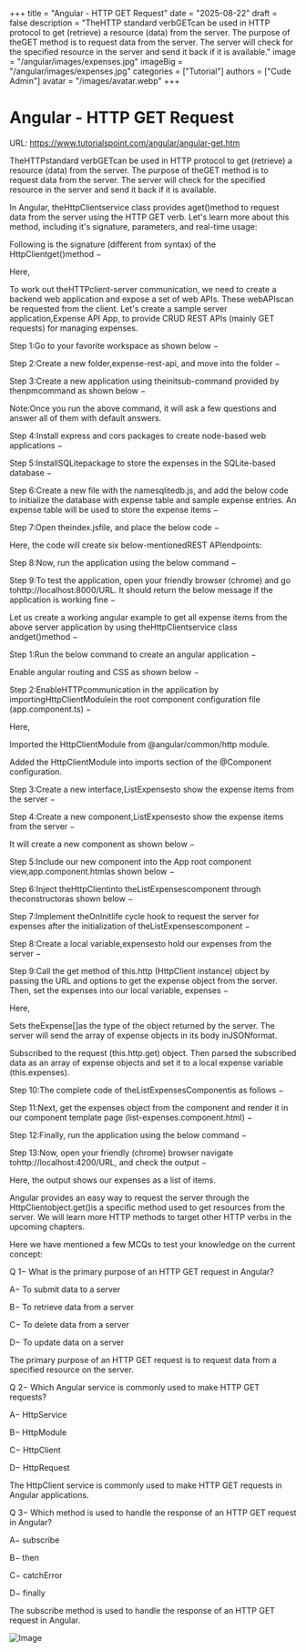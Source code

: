 +++
title = "Angular - HTTP GET Request"
date = "2025-08-22"
draft = false
description = "TheHTTP standard verbGETcan be used in HTTP protocol to get (retrieve) a resource (data) from the server. The purpose of theGET method is to request data from the server. The server will check for the specified resource in the server and send it back if it is available."
image = "/angular/images/expenses.jpg"
imageBig = "/angular/images/expenses.jpg"
categories = ["Tutorial"]
authors = ["Cude Admin"]
avatar = "/images/avatar.webp"
+++

# Angular - HTTP GET Request

URL: https://www.tutorialspoint.com/angular/angular-get.htm

TheHTTPstandard verbGETcan be used in HTTP protocol to get (retrieve) a resource (data) from the server. The purpose of theGET method is to request data from the server. The server will check for the specified resource in the server and send it back if it is available.

In Angular, theHttpClientservice class provides aget()method to request data from the server using the HTTP GET verb. Let's learn more about this method, including it's signature, parameters, and real-time usage:

Following is the signature (different from syntax) of the HttpClientget()method −

Here,

To work out theHTTPclient-server communication, we need to create a backend web application and expose a set of web APIs. These webAPIscan be requested from the client. Let's create a sample server application,Expense API App, to provide CRUD REST APIs (mainly GET requests) for managing expenses.

Step 1:Go to your favorite workspace as shown below −

Step 2:Create a new folder,expense-rest-api, and move into the folder −

Step 3:Create a new application using theinitsub-command provided by thenpmcommand as shown below −

Note:Once you run the above command, it will ask a few questions and answer all of them with default answers.

Step 4:Install express and cors packages to create node-based web applications −

Step 5:InstallSQLitepackage to store the expenses in the SQLite-based database −

Step 6:Create a new file with the namesqlitedb.js, and add the below code to initialize the database with expense table and sample expense entries. An expense table will be used to store the expense items −

Step 7:Open theindex.jsfile,  and place the below code −

Here, the code will create six below-mentionedREST APIendpoints:

Step 8:Now, run the application using the below command −

Step 9:To test the application, open your friendly browser (chrome) and go tohttp://localhost:8000/URL. It should return the below message if the application is working fine −

Let us create a working angular example to get all expense items from the above server application by using theHttpClientservice class andget()method −

Step 1:Run the below command to create an angular application −

Enable angular routing and CSS as shown below −

Step 2:EnableHTTPcommunication in the application by importingHttpClientModulein the root component configuration file (app.component.ts) −

Here,

Imported the HttpClientModule from @angular/common/http module.

Added the HttpClientModule into imports section of the @Component configuration.

Step 3:Create a new interface,ListExpensesto show the expense items from the server −

Step 4:Create a new component,ListExpensesto show the expense items from the server −

It will create a new component as shown below −

Step 5:Include our new component into the App root component view,app.component.htmlas shown below −

Step 6:Inject theHttpClientinto theListExpensescomponent through theconstructoras shown below −

Step 7:Implement theOnInitlife cycle hook to request the server for expenses after the initialization of theListExpensescomponent −

Step 8:Create a local variable,expensesto hold our expenses from the server −

Step 9:Call the get method of this.http (HttpClient instance) object by passing the URL and options to get the expense object from the server. Then, set the expenses into our local variable, expenses −

Here,

Sets theExpense[]as the type of the object returned by the server. The server will send the array of expense objects in its body inJSONformat.

Subscribed to the request (this.http.get) object. Then parsed the subscribed data as an array of expense objects and set it to a local expense variable (this.expenses).

Step 10:The complete code of theListExpensesComponentis as follows −

Step 11:Next, get the expenses object from the component and render it in our component template page (list-expenses.component.html) −

Step 12:Finally, run the application using the below command −

Step 13:Now, open your friendly (chrome) browser navigate tohttp://localhost:4200/URL, and check the output −

Here, the output shows our expenses as a list of items.

Angular provides an easy way to request the server through the HttpClientobject.get()is a specific method used to get resources from the server. We will learn more HTTP methods to target other HTTP verbs in the upcoming chapters.

Here we have mentioned a few MCQs to test your knowledge on the current concept:

Q 1− What is the primary purpose of an HTTP GET request in Angular?

A− To submit data to a server

B− To retrieve data from a server

C− To delete data from a server

D− To update data on a server

The primary purpose of an HTTP GET request is to request data from a specified resource on the server.

Q 2− Which Angular service is commonly used to make HTTP GET requests?

A− HttpService

B− HttpModule

C− HttpClient

D− HttpRequest

The HttpClient service is commonly used to make HTTP GET requests in Angular applications.

Q 3− Which method is used to handle the response of an HTTP GET request in Angular?

A− subscribe

B− then

C− catchError

D− finally

The subscribe method is used to handle the response of an HTTP GET request in Angular.

![Image](/angular/images/expenses.jpg)
